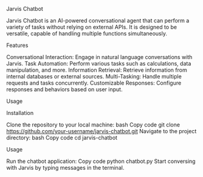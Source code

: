 Jarvis Chatbot

Jarvis Chatbot is an AI-powered conversational agent that can perform a variety of tasks without relying on external APIs. It is designed to be versatile, capable of handling multiple functions simultaneously.

Features

Conversational Interaction: Engage in natural language conversations with Jarvis.
Task Automation: Perform various tasks such as calculations, data manipulation, and more.
Information Retrieval: Retrieve information from internal databases or external sources.
Multi-Tasking: Handle multiple requests and tasks concurrently.
Customizable Responses: Configure responses and behaviors based on user input.

Usage

Installation

Clone the repository to your local machine:
bash
Copy code
git clone https://github.com/your-username/jarvis-chatbot.git
Navigate to the project directory:
bash
Copy code
cd jarvis-chatbot

Usage

Run the chatbot application:
Copy code
python chatbot.py
Start conversing with Jarvis by typing messages in the terminal.
